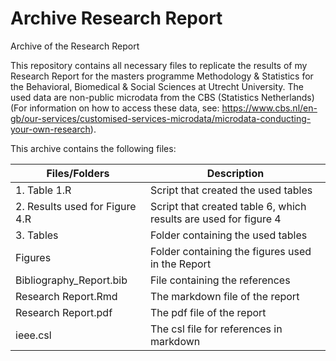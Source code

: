# Archive Research Report
Archive of the Research Report

This repository contains all necessary files to replicate the results of my Research Report for the masters programme Methodology & Statistics for the Behavioral, Biomedical & Social Sciences at Utrecht University. 
The used data are non-public microdata from the CBS (Statistics Netherlands) (For information on how to access these data, see: https://www.cbs.nl/en-gb/our-services/customised-services-microdata/microdata-conducting-your-own-research). 

This archive contains the following files: 

| Files/Folders  |  Description   |
|---|---|
| 1. Table 1.R  | Script that created the used tables |  
| 2. Results used for Figure 4.R  |  Script that created table 6, which results are used for figure 4| 
| 3. Tables  | Folder containing the used tables |   
| Figures |  Folder containing the figures used in the Report | 
| Bibliography_Report.bib  |  File containing the references | 
| Research Report.Rmd | The markdown file of the report  | 
| Research Report.pdf   |  The pdf file of the report | 
| ieee.csl | The csl file for references in markdown  | 


